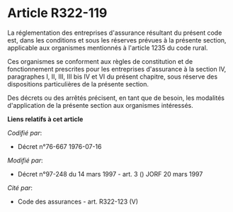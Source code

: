 # Article R322-119

La réglementation des entreprises d'assurance résultant du présent code est, dans les conditions et sous les réserves prévues
à la présente section, applicable aux organismes mentionnés à l'article 1235 du code rural.

Ces organismes se conforment aux règles de constitution et de fonctionnement prescrites pour les entreprises d'assurance à la
section IV, paragraphes I, II, III, III bis IV et VI du présent chapitre, sous réserve des dispositions particulières de la
présente section.

Des décrets ou des arrêtés précisent, en tant que de besoin, les modalités d'application de la présente section aux
organismes intéressés.

**Liens relatifs à cet article**

_Codifié par_:

  - Décret n°76-667 1976-07-16

_Modifié par_:

  - Décret n°97-248 du 14 mars 1997 - art. 3 () JORF 20 mars 1997

_Cité par_:

  - Code des assurances - art. R322-123 (V)
